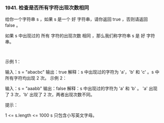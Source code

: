 ### 1941. 检查是否所有字符出现次数相同

给你一个字符串 s ，如果 s 是一个 好 字符串，请你返回 true ，否则请返回 false 。

如果 s 中出现过的 所有 字符的出现次数 相同 ，那么我们称字符串 s 是 好 字符串。

 

示例 1：

输入：s = "abacbc"
输出：true
解释：s 中出现过的字符为 'a'，'b' 和 'c' 。s 中所有字符均出现 2 次。
示例 2：

输入：s = "aaabb"
输出：false
解释：s 中出现过的字符为 'a' 和 'b' 。
'a' 出现了 3 次，'b' 出现了 2 次，两者出现次数不同。
 

提示：

1 <= s.length <= 1000
s 只包含小写英文字母。

